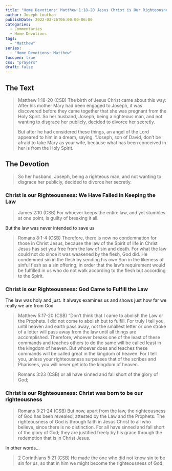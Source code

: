 ```yaml
---
title: "Home Devotions: Matthew 1:18-20 Jesus Christ is Our Righteousness"
author: Joseph Louthan
publishDate: 2022-03-26T06:00:00-06:00
categories:
  - Commentaries
  - Home Devotions
tags:
  - "Matthew"
series:
  - "Home Devotions: Matthew"
tocopen: true
css: "prayers"
draft: false
---
```

## The Text

>Matthew 1:18-20 (CSB) The birth of Jesus Christ came about this way: After his mother Mary had been engaged to Joseph, it was discovered before they came together that she was pregnant from the Holy Spirit. So her husband, Joseph, being a righteous man, and not wanting to disgrace her publicly, decided to divorce her secretly.
>
>But after he had considered these things, an angel of the Lord appeared to him in a dream, saying, “Joseph, son of David, don’t be afraid to take Mary as your wife, because what has been conceived in her is from the Holy Spirit.

## The Devotion

>So her husband, Joseph, being a righteous man, and not wanting to disgrace her publicly, decided to divorce her secretly.

### Christ is our Righteousness: We Have Failed in Keeping the Law

>James 2:10 (CSB) For whoever keeps the entire law, and yet stumbles at one point, is guilty of breaking it all.

But the law was never intended to save us

>Romans 8:1-4 (CSB) Therefore, there is now no condemnation for those in Christ Jesus, because the law of the Spirit of life in Christ Jesus has set you free from the law of sin and death. For what the law could not do since it was weakened by the flesh, God did. He condemned sin in the flesh by sending his own Son in the likeness of sinful flesh as a sin offering, in order that the law’s requirement would be fulfilled in us who do not walk according to the flesh but according to the Spirit.

### Christ is our Righteousness: God Came to Fulfill the Law

The law was holy and just. It always examines us and shows just how far we really we are from God

>Matthew 5:17-20 (CSB) “Don’t think that I came to abolish the Law or the Prophets. I did not come to abolish but to fulfill. For truly I tell you, until heaven and earth pass away, not the smallest letter or one stroke of a letter will pass away from the law until all things are accomplished. Therefore, whoever breaks one of the least of these commands and teaches others to do the same will be called least in the kingdom of heaven. But whoever does and teaches these commands will be called great in the kingdom of heaven. For I tell you, unless your righteousness surpasses that of the scribes and Pharisees, you will never get into the kingdom of heaven.

>Romans 3:23 (CSB) or all have sinned and fall short of the glory of God;

### Christ is our Righteousness: Christ was born to be our righteousness

>Romans 3:21-24 (CSB) But now, apart from the law, the righteousness of God has been revealed, attested by the Law and the Prophets. The righteousness of God is through faith in Jesus Christ to all who believe, since there is no distinction. For all have sinned and fall short of the glory of God; they are justified freely by his grace through the redemption that is in Christ Jesus.

In other words...

>2 Corinthians 5:21 (CSB) He made the one who did not know sin to be sin for us, so that in him we might become the righteousness of God.
